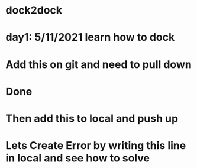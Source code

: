 # dock2dock
# day1: 5/11/2021 learn how to dock
# Add this on git and need to pull down
# Done
# Then add this to local and push up
# Lets Create Error by writing this line in local and see how to solve